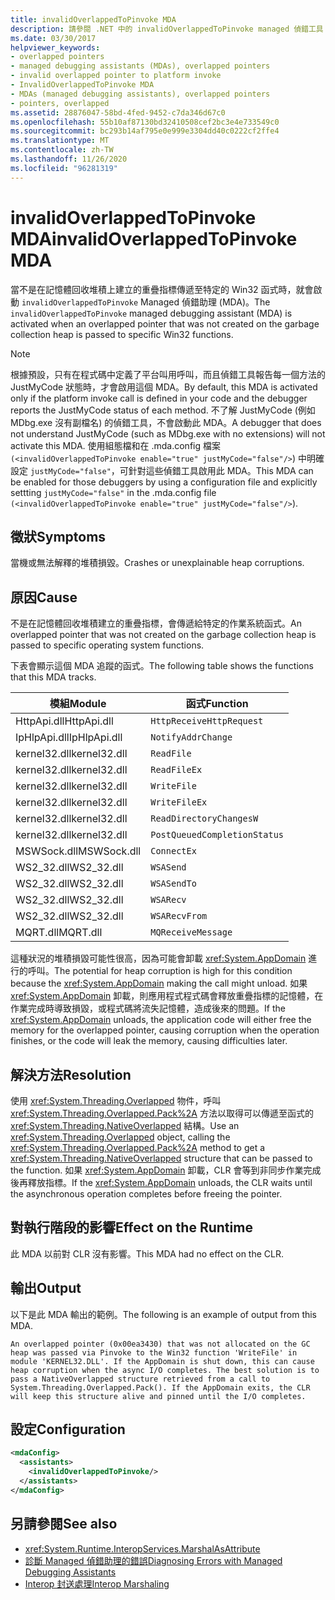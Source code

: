 ```yaml
---
title: invalidOverlappedToPinvoke MDA
description: 請參閱 .NET 中的 invalidOverlappedToPinvoke managed 偵錯工具 (MDA) ，這可能會在損毀或無法解釋堆積損毀期間啟用。
ms.date: 03/30/2017
helpviewer_keywords:
- overlapped pointers
- managed debugging assistants (MDAs), overlapped pointers
- invalid overlapped pointer to platform invoke
- InvalidOverlappedToPinvoke MDA
- MDAs (managed debugging assistants), overlapped pointers
- pointers, overlapped
ms.assetid: 28876047-58bd-4fed-9452-c7da346d67c0
ms.openlocfilehash: 55b10af87130bd32410508cef2bc3e4e733549c0
ms.sourcegitcommit: bc293b14af795e0e999e3304dd40c0222cf2ffe4
ms.translationtype: MT
ms.contentlocale: zh-TW
ms.lasthandoff: 11/26/2020
ms.locfileid: "96281319"
---
```

# <a name="invalidoverlappedtopinvoke-mda"></a><span data-ttu-id="20fd7-103">invalidOverlappedToPinvoke MDA</span><span class="sxs-lookup"><span data-stu-id="20fd7-103">invalidOverlappedToPinvoke MDA</span></span>

<span data-ttu-id="20fd7-104">當不是在記憶體回收堆積上建立的重疊指標傳遞至特定的 Win32 函式時，就會啟動 `invalidOverlappedToPinvoke` Managed 偵錯助理 (MDA)。</span><span class="sxs-lookup"><span data-stu-id="20fd7-104">The `invalidOverlappedToPinvoke` managed debugging assistant (MDA) is activated when an overlapped pointer that was not created on the garbage collection heap is passed to specific Win32 functions.</span></span>  
  
> [!NOTE]
> <span data-ttu-id="20fd7-105">根據預設，只有在程式碼中定義了平台叫用呼叫，而且偵錯工具報告每一個方法的 JustMyCode 狀態時，才會啟用這個 MDA。</span><span class="sxs-lookup"><span data-stu-id="20fd7-105">By default, this MDA is activated only if the platform invoke call is defined in your code and the debugger reports the JustMyCode status of each method.</span></span> <span data-ttu-id="20fd7-106">不了解 JustMyCode (例如 MDbg.exe 沒有副檔名) 的偵錯工具，不會啟動此 MDA。</span><span class="sxs-lookup"><span data-stu-id="20fd7-106">A debugger that does not understand JustMyCode (such as MDbg.exe with no extensions) will not activate this MDA.</span></span> <span data-ttu-id="20fd7-107">使用組態檔和在 .mda.config 檔案 `(<invalidOverlappedToPinvoke enable="true" justMyCode="false"/>`) 中明確設定 `justMyCode="false"`，可針對這些偵錯工具啟用此 MDA。</span><span class="sxs-lookup"><span data-stu-id="20fd7-107">This MDA can be enabled for those debuggers by using a configuration file and explicitly settting `justMyCode="false"` in the .mda.config file `(<invalidOverlappedToPinvoke enable="true" justMyCode="false"/>`).</span></span>  
  
## <a name="symptoms"></a><span data-ttu-id="20fd7-108">徵狀</span><span class="sxs-lookup"><span data-stu-id="20fd7-108">Symptoms</span></span>  

 <span data-ttu-id="20fd7-109">當機或無法解釋的堆積損毀。</span><span class="sxs-lookup"><span data-stu-id="20fd7-109">Crashes or unexplainable heap corruptions.</span></span>  
  
## <a name="cause"></a><span data-ttu-id="20fd7-110">原因</span><span class="sxs-lookup"><span data-stu-id="20fd7-110">Cause</span></span>  

 <span data-ttu-id="20fd7-111">不是在記憶體回收堆積建立的重疊指標，會傳遞給特定的作業系統函式。</span><span class="sxs-lookup"><span data-stu-id="20fd7-111">An overlapped pointer that was not created on the garbage collection heap is passed to specific operating system functions.</span></span>  
  
 <span data-ttu-id="20fd7-112">下表會顯示這個 MDA 追蹤的函式。</span><span class="sxs-lookup"><span data-stu-id="20fd7-112">The following table shows the functions that this MDA tracks.</span></span>  
  
|<span data-ttu-id="20fd7-113">模組</span><span class="sxs-lookup"><span data-stu-id="20fd7-113">Module</span></span>|<span data-ttu-id="20fd7-114">函式</span><span class="sxs-lookup"><span data-stu-id="20fd7-114">Function</span></span>|  
|------------|--------------|  
|<span data-ttu-id="20fd7-115">HttpApi.dll</span><span class="sxs-lookup"><span data-stu-id="20fd7-115">HttpApi.dll</span></span>|`HttpReceiveHttpRequest`|  
|<span data-ttu-id="20fd7-116">IpHlpApi.dll</span><span class="sxs-lookup"><span data-stu-id="20fd7-116">IpHlpApi.dll</span></span>|`NotifyAddrChange`|  
|<span data-ttu-id="20fd7-117">kernel32.dll</span><span class="sxs-lookup"><span data-stu-id="20fd7-117">kernel32.dll</span></span>|`ReadFile`|  
|<span data-ttu-id="20fd7-118">kernel32.dll</span><span class="sxs-lookup"><span data-stu-id="20fd7-118">kernel32.dll</span></span>|`ReadFileEx`|  
|<span data-ttu-id="20fd7-119">kernel32.dll</span><span class="sxs-lookup"><span data-stu-id="20fd7-119">kernel32.dll</span></span>|`WriteFile`|  
|<span data-ttu-id="20fd7-120">kernel32.dll</span><span class="sxs-lookup"><span data-stu-id="20fd7-120">kernel32.dll</span></span>|`WriteFileEx`|  
|<span data-ttu-id="20fd7-121">kernel32.dll</span><span class="sxs-lookup"><span data-stu-id="20fd7-121">kernel32.dll</span></span>|`ReadDirectoryChangesW`|  
|<span data-ttu-id="20fd7-122">kernel32.dll</span><span class="sxs-lookup"><span data-stu-id="20fd7-122">kernel32.dll</span></span>|`PostQueuedCompletionStatus`|  
|<span data-ttu-id="20fd7-123">MSWSock.dll</span><span class="sxs-lookup"><span data-stu-id="20fd7-123">MSWSock.dll</span></span>|`ConnectEx`|  
|<span data-ttu-id="20fd7-124">WS2_32.dll</span><span class="sxs-lookup"><span data-stu-id="20fd7-124">WS2_32.dll</span></span>|`WSASend`|  
|<span data-ttu-id="20fd7-125">WS2_32.dll</span><span class="sxs-lookup"><span data-stu-id="20fd7-125">WS2_32.dll</span></span>|`WSASendTo`|  
|<span data-ttu-id="20fd7-126">WS2_32.dll</span><span class="sxs-lookup"><span data-stu-id="20fd7-126">WS2_32.dll</span></span>|`WSARecv`|  
|<span data-ttu-id="20fd7-127">WS2_32.dll</span><span class="sxs-lookup"><span data-stu-id="20fd7-127">WS2_32.dll</span></span>|`WSARecvFrom`|  
|<span data-ttu-id="20fd7-128">MQRT.dll</span><span class="sxs-lookup"><span data-stu-id="20fd7-128">MQRT.dll</span></span>|`MQReceiveMessage`|  
  
 <span data-ttu-id="20fd7-129">這種狀況的堆積損毀可能性很高，因為可能會卸載 <xref:System.AppDomain> 進行的呼叫。</span><span class="sxs-lookup"><span data-stu-id="20fd7-129">The potential for heap corruption is high for this condition because the <xref:System.AppDomain> making the call might unload.</span></span> <span data-ttu-id="20fd7-130">如果 <xref:System.AppDomain> 卸載，則應用程式程式碼會釋放重疊指標的記憶體，在作業完成時導致損毀，或程式碼將流失記憶體，造成後來的問題。</span><span class="sxs-lookup"><span data-stu-id="20fd7-130">If the <xref:System.AppDomain> unloads, the application code will either free the memory for the overlapped pointer, causing corruption when the operation finishes, or the code will leak the memory, causing difficulties later.</span></span>  
  
## <a name="resolution"></a><span data-ttu-id="20fd7-131">解決方法</span><span class="sxs-lookup"><span data-stu-id="20fd7-131">Resolution</span></span>  

 <span data-ttu-id="20fd7-132">使用 <xref:System.Threading.Overlapped> 物件，呼叫 <xref:System.Threading.Overlapped.Pack%2A> 方法以取得可以傳遞至函式的 <xref:System.Threading.NativeOverlapped> 結構。</span><span class="sxs-lookup"><span data-stu-id="20fd7-132">Use an <xref:System.Threading.Overlapped> object, calling the <xref:System.Threading.Overlapped.Pack%2A> method to get a <xref:System.Threading.NativeOverlapped> structure that can be passed to the function.</span></span> <span data-ttu-id="20fd7-133">如果 <xref:System.AppDomain> 卸載，CLR 會等到非同步作業完成後再釋放指標。</span><span class="sxs-lookup"><span data-stu-id="20fd7-133">If the <xref:System.AppDomain> unloads, the CLR waits until the asynchronous operation completes before freeing the pointer.</span></span>  
  
## <a name="effect-on-the-runtime"></a><span data-ttu-id="20fd7-134">對執行階段的影響</span><span class="sxs-lookup"><span data-stu-id="20fd7-134">Effect on the Runtime</span></span>  

 <span data-ttu-id="20fd7-135">此 MDA 以前對 CLR 沒有影響。</span><span class="sxs-lookup"><span data-stu-id="20fd7-135">This MDA had no effect on the CLR.</span></span>  
  
## <a name="output"></a><span data-ttu-id="20fd7-136">輸出</span><span class="sxs-lookup"><span data-stu-id="20fd7-136">Output</span></span>  

 <span data-ttu-id="20fd7-137">以下是此 MDA 輸出的範例。</span><span class="sxs-lookup"><span data-stu-id="20fd7-137">The following is an example of output from this MDA.</span></span>  
  
 `An overlapped pointer (0x00ea3430) that was not allocated on the GC heap was passed via Pinvoke to the Win32 function 'WriteFile' in module 'KERNEL32.DLL'. If the AppDomain is shut down, this can cause heap corruption when the async I/O completes. The best solution is to pass a NativeOverlapped structure retrieved from a call to System.Threading.Overlapped.Pack(). If the AppDomain exits, the CLR will keep this structure alive and pinned until the I/O completes.`  
  
## <a name="configuration"></a><span data-ttu-id="20fd7-138">設定</span><span class="sxs-lookup"><span data-stu-id="20fd7-138">Configuration</span></span>  
  
```xml  
<mdaConfig>  
  <assistants>  
    <invalidOverlappedToPinvoke/>  
  </assistants>  
</mdaConfig>  
```  
  
## <a name="see-also"></a><span data-ttu-id="20fd7-139">另請參閱</span><span class="sxs-lookup"><span data-stu-id="20fd7-139">See also</span></span>

- <xref:System.Runtime.InteropServices.MarshalAsAttribute>
- [<span data-ttu-id="20fd7-140">診斷 Managed 偵錯助理的錯誤</span><span class="sxs-lookup"><span data-stu-id="20fd7-140">Diagnosing Errors with Managed Debugging Assistants</span></span>](diagnosing-errors-with-managed-debugging-assistants.md)
- [<span data-ttu-id="20fd7-141">Interop 封送處理</span><span class="sxs-lookup"><span data-stu-id="20fd7-141">Interop Marshaling</span></span>](../interop/interop-marshaling.md)
